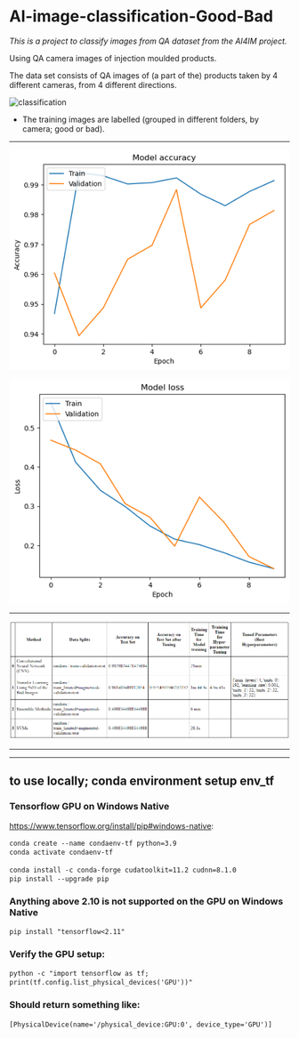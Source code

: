 # AI-image-classification-Good-Bad

_This is a project to classify images from QA dataset from the AI4IM project._

Using QA camera images of injection moulded products.

The data set consists of QA images of (a part of the) products taken by 4 different cameras, from 4 different directions.

![classification](https://github.com/user-attachments/assets/318c66ff-73df-448a-a083-0036cd953fc6)

- The training images are labelled (grouped in different folders, by camera; good or bad).

---

![model accuracy](image.png)

![model loss](image-1.png)

---

![results](results.PNG)

---

---

## to use locally; conda environment setup env_tf

### Tensorflow GPU on Windows Native

https://www.tensorflow.org/install/pip#windows-native:

```
conda create --name condaenv-tf python=3.9
conda activate condaenv-tf

conda install -c conda-forge cudatoolkit=11.2 cudnn=8.1.0
pip install --upgrade pip
```

### Anything above 2.10 is not supported on the GPU on Windows Native

```
pip install "tensorflow<2.11"
```

### Verify the GPU setup:

```
python -c "import tensorflow as tf; print(tf.config.list_physical_devices('GPU'))"
```

### Should return something like:

```
[PhysicalDevice(name='/physical_device:GPU:0', device_type='GPU')]
```
